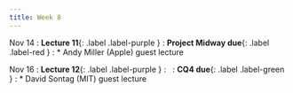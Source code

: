 ```yaml
---
title: Week 8
---
```


Nov 14
: **Lecture 11**{: .label .label-purple } 
  : **Project Midway due**{: .label .label-red } 
: * Andy Miller (Apple) guest lecture

Nov 16
: **Lecture 12**{: .label .label-purple } 
  : &nbsp;
: **CQ4 due**{: .label .label-green }
: * David Sontag (MIT) guest lecture